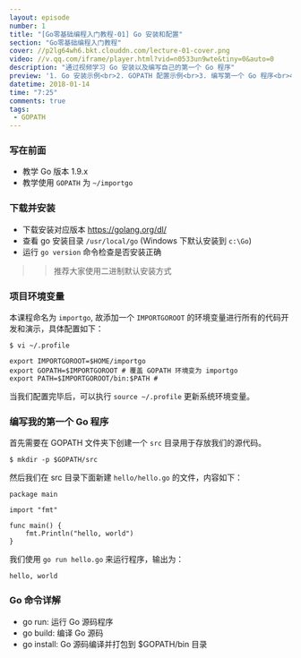 ```yaml
---
layout: episode
number: 1
title: "[Go零基础编程入门教程-01] Go 安装和配置"
section: "Go零基础编程入门教程"
cover: //p2lg64wh6.bkt.clouddn.com/lecture-01-cover.png
video: //v.qq.com/iframe/player.html?vid=n0533un9wte&tiny=0&auto=0
description: "通过视频学习 Go 安装以及编写自己的第一个 Go 程序"
preview: '1. Go 安装示例<br>2. GOPATH 配置示例<br>3. 编写第一个 Go 程序<br>4. 标准 Go 命令示范： go run, go build, go install<br>'
datetime: 2018-01-14
time: "7:25"
comments: true
tags:
 - GOPATH
---
```


### 写在前面

- 教学 Go 版本 1.9.x
- 教学使用 `GOPATH` 为 `~/importgo`

### 下载并安装

- 下载安装对应版本 https://golang.org/dl/
- 查看 go 安装目录 `/usr/local/go` (Windows 下默认安装到 `c:\Go`)
- 运行 `go version` 命令检查是否安装正确

>> 推荐大家使用二进制默认安装方式

### 项目环境变量

本课程命名为 `importgo`, 故添加一个 `IMPORTGOROOT` 的环境变量进行所有的代码开发和演示，具体配置如下：


```
$ vi ~/.profile

export IMPORTGOROOT=$HOME/importgo
export GOPATH=$IMPORTGOROOT # 覆盖 GOPATH 环境变为 importgo
export PATH=$IMPORTGOROOT/bin:$PATH #
```

当我们配置完毕后，可以执行 `source ~/.profile` 更新系统环境变量。

### 编写我的第一个 Go 程序

首先需要在 GOPATH 文件夹下创建一个 `src` 目录用于存放我们的源代码。

```
$ mkdir -p $GOPATH/src
```

然后我们在 src 目录下面新建 `hello/hello.go` 的文件，内容如下：

```golang
package main

import "fmt"

func main() {
    fmt.Println("hello, world")
}
```

我们使用 `go run hello.go` 来运行程序，输出为：

```
hello, world
```

### Go 命令详解

- go run: 运行 Go 源码程序
- go build: 编译 Go 源码
- go install: Go 源码编译并打包到 $GOPATH/bin 目录
